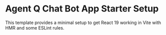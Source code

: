 # Agent Q Chat Bot App Starter Setup

This template provides a minimal setup to get React 19 working in Vite with HMR and some ESLint rules.